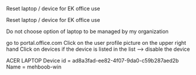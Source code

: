 Reset laptop / device for EK office use

Reset laptop / device for EK office use

Do not choose option of laptop to be managed by my organization

go to portal.office.com
Click on the user profile picture on the upper right hand
Click on devices
if the device is listed in the list --> disable the device


ACER LAPTOP 
Device id = ad8a3fad-ee82-4f07-9da0-c59b287aed2b
Name = mehboob-win